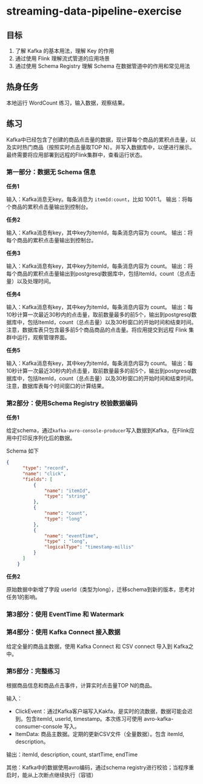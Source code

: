 # streaming-data-pipeline-exercise

## 目标

1. 了解 Kafka 的基本用法，理解 Key 的作用
2. 通过使用 Flink 理解流式管道的应用场景
3. 通过使用 Schema Registry 理解 Schema 在数据管道中的作用和常见用法

## 热身任务

本地运行 WordCount 练习，输入数据，观察结果。

## 练习

Kafka中已经包含了创建的商品点击量的数据，现计算每个商品的累积点击量，以及实时热门商品（按照实时点击量取TOP N）。并写入数据库中，以便进行展示。最终需要将应用部署到远程的Flink集群中，查看运行状态。


### 第一部分：数据无 Schema 信息

**任务1**

输入：Kafka消息无key。每条消息为 `itemId:count`，比如 1001:1。
输出：将每个商品的累积点击量输出到控制台。

**任务2**

输入：Kafka消息有key，其中key为itemId，每条消息内容为 count。
输出：将每个商品的累积点击量输出到控制台。

**任务3**

输入：Kafka消息有key，其中key为itemId，每条消息内容为 count。
输出：将每个商品的累积点击量输出到postgresql数据库中，包括ItemId，count（总点击量）以及处理时间。

**任务4**

输入：Kafka消息有key，其中key为itemId，每条消息内容为 count。
输出：每10秒计算一次最近30秒内的点击量，取前数量最多的前5个，输出到postgresql数据库中，包括ItemId，count（总点击量）以及30秒窗口的开始时间和结束时间。注意，数据库表只包含最多前5个商品商品的点击量。将应用提交到远程 Flink 集群中运行，观察管理界面。

**任务5**

输入：Kafka消息有key，其中key为itemId，每条消息内容为 count。
输出：每10秒计算一次最近30秒内的点击量，取前数量最多的前5个，输出到postgresql数据库中，包括ItemId，count（总点击量）以及30秒窗口的开始时间和结束时间。注意，数据库表每个时间窗口的计算结果。


### 第2部分：使用Schema Registry 校验数据编码

**任务1**

给定schema，通过`kafka-avro-console-producer`写入数据到Kafka，在Flink应用中打印反序列化后的数据。

Schema 如下

```json
{
      "type": "record",
      "name": "click",
      "fields": [
          {
              "name": "itemId",
              "type": "string"
          },
          {
              "name": "count",
              "type": "long"
          },
          {
              "name": "eventTime",
              "type" : "long",
              "logicalType": "timestamp-millis"
          }
      ]
    }
```

**任务2**

原始数据中新增了字段 userId（类型为long），迁移schema到新的版本，思考对任务1的影响。

### 第3部分：使用 EventTime 和 Watermark


### 第4部分：使用 Kafka Connect 接入数据

给定全量的商品主数据，使用 Kafka Connect 和 CSV connect 导入到 Kafka之中。

### 第5部分：完整练习

根据商品信息和商品点击事件，计算实时点击量TOP N的商品。

输入：
* ClickEvent：通过Kafka客户端写入Kakfa，是实时的流数据，数据可能会迟到。包含itemId, userId, timestamp。本次练习可使用 avro-kafka-consumer-console 写入。
* ItemData: 商品主数据。定期的更新CSV文件（全量数据）。包含 itemId, description。

输出：itemId, description, count, startTime, endTime

其他：Kafka中的数据使用avro编码，通过schema registry进行校验；当程序重启时，能从上次断点继续执行（容错）
